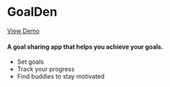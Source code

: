 <h1>GoalDen</h1>

<a href="https://begoalden.herokuapp.com/">View Demo</a>

<h4>A goal sharing app that helps you achieve your goals.</h4>
<ul>
  <li>Set goals</li>
  <li>Track your progress</li>
  <li>Find buddies to stay motivated</li>
</ul>
